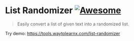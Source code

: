 # List Randomizer [![Awesome](https://cdn.rawgit.com/sindresorhus/awesome/d7305f38d29fed78fa85652e3a63e154dd8e8829/media/badge.svg)](https://github.com/sindresorhus/awesome)

>Easily convert a list of given text into a randomized list.

Try demo: https://tools.waytolearnx.com/list-randomizer
